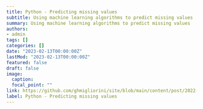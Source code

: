 ```yaml
---
title: Python - Predicting missing values
subtitle: Using machine learning algorithms to predict missing values
summary: Using machine learning algorithms to predict missing values
authors:
- admin
tags: []
categories: []
date: "2023-02-13T00:00:00Z"
lastMod: "2023-02-13T00:00:00Z"
featured: false
draft: false
image:
  caption:
  focal_point: ""
link: https://github.com/ghmigliorini/site/blob/main/content/post/2022-12-21-predict-missing-values/index.ipynb
label: Python - Predicting missing values
---
```


